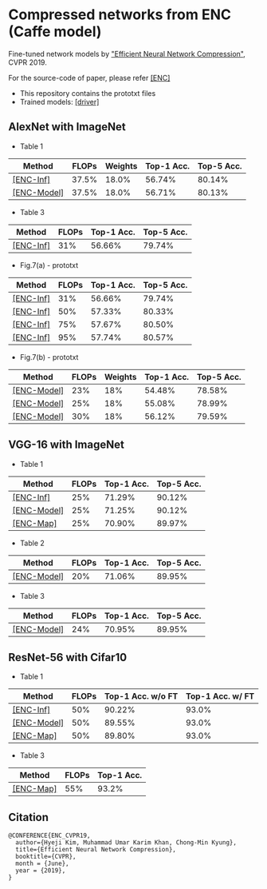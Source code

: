 # Compressed networks from ENC (Caffe model)

Fine-tuned network models by ["Efficient Neural Network Compression"](https://arxiv.org/abs/1811.12781), CVPR 2019.

For the source-code of paper, please refer [[ENC]](https://github.com/Hyeji-Kim/ENC)

* This repository contains the prototxt files
* Trained models: [[driver]](https://www.amazon.com/clouddrive/share/hZpteJRlZbUGF12csmF304mka3pDAUYu6eVFRUyrEIS)



## AlexNet with ImageNet

* Table 1

|  Method | FLOPs | Weights |Top-1 Acc.| Top-5 Acc.|
|---------|-----------|------------|-----------|----------|
|[[ENC-Inf]](https://www.amazon.com/clouddrive/share/hZpteJRlZbUGF12csmF304mka3pDAUYu6eVFRUyrEIS/folder/FCDYCZdaSq2VbJTKYqcnDg?_encoding=UTF8&*Version*=1&*entries*=0&mgh=1)| 37.5% | 18.0% | 56.74%|80.14%|
|[[ENC-Model]](https://www.amazon.com/clouddrive/share/hZpteJRlZbUGF12csmF304mka3pDAUYu6eVFRUyrEIS/folder/_AcsXPoSTBuYP7Tnk0MNhQ?_encoding=UTF8&*Version*=1&*entries*=0&mgh=1)| 37.5% | 18.0% |56.71%|80.13%|

* Table 3

|  Method |  FLOPs |Top-1 Acc.| Top-5 Acc.|
|-----------|----------|-----------|-----------|
|[[ENC-Inf]](https://www.amazon.com/clouddrive/share/hZpteJRlZbUGF12csmF304mka3pDAUYu6eVFRUyrEIS/folder/LqzT61Z2Rn2b_VjqAkuM3w?_encoding=UTF8&*Version*=1&*entries*=0&mgh=1)| 31%  |56.66%|79.74%|



* Fig.7(a) - prototxt

|  Method | FLOPs | Top-1 Acc.| Top-5 Acc.|
|-----------|----------|-----------|-----------|
|[[ENC-Inf]](https://github.com/Hyeji-Kim/ENC-models/tree/master/models/table3/alex_flop_0.31)| 31% |56.66%|79.74%|
|[[ENC-Inf]](https://github.com/Hyeji-Kim/ENC-models/blob/master/models/fig7_a/alex_c_0.5.prototxt)| 50% | 57.33%|80.33%|
|[[ENC-Inf]](https://github.com/Hyeji-Kim/ENC-models/blob/master/models/fig7_a/alex_c_0.75.prototxt)| 75% | 57.67%|80.50%|
|[[ENC-Inf]](https://github.com/Hyeji-Kim/ENC-models/blob/master/models/fig7_a/alex_c_0.95.prototxt)| 95% | 57.74%|80.57%|

* Fig.7(b) - prototxt

|  Method | FLOPs | Weights | Top-1 Acc.| Top-5 Acc.|
|-----------|----------|-----------|-----------|-----------|
|[[ENC-Model]](https://github.com/Hyeji-Kim/ENC-models/blob/master/models/fig7_b/alex_c_0.228_w_0.18.prototxt)| 23% | 18% |54.48%|78.58%|
|[[ENC-Model]](https://github.com/Hyeji-Kim/ENC-models/blob/master/models/fig7_b/alex_c_0.25_w_0.18.prototxt)| 25% | 18% | 55.08%|78.99%|
|[[ENC-Model]](https://github.com/Hyeji-Kim/ENC-models/blob/master/models/fig7_b/alex_c_0.3_w_0.18.prototxt)| 30% | 18% | 56.12%|79.59%|



## VGG-16 with ImageNet

* Table 1

|  Method | FLOPs  |Top-1 Acc.| Top-5 Acc.|
|-----------|----------|-----------|-----------|
|[[ENC-Inf]](https://www.amazon.com/clouddrive/share/hZpteJRlZbUGF12csmF304mka3pDAUYu6eVFRUyrEIS/folder/UVJCn_F1TcKzIKxn5aPpmQ?_encoding=UTF8&*Version*=1&*entries*=0&mgh=1)| 25%|71.29%|90.12%|
|[[ENC-Model]](https://www.amazon.com/clouddrive/share/hZpteJRlZbUGF12csmF304mka3pDAUYu6eVFRUyrEIS/folder/sprWpFirTBS3BqzTaukjFw?_encoding=UTF8&*Version*=1&*entries*=0&mgh=1)| 25%|71.25%|90.12%|
|[[ENC-Map]](https://www.amazon.com/clouddrive/share/hZpteJRlZbUGF12csmF304mka3pDAUYu6eVFRUyrEIS/folder/Ue4mMSyqQsWYdrdnZu7PUQ?_encoding=UTF8&*Version*=1&*entries*=0&mgh=1)| 25%|70.90%|89.97%|

* Table 2

| Method |  FLOPs |Top-1 Acc.| Top-5 Acc.|
|-----------|----------|-----------|-----------|
|[[ENC-Model]](https://www.amazon.com/clouddrive/share/hZpteJRlZbUGF12csmF304mka3pDAUYu6eVFRUyrEIS/folder/bhesTAc6QQ2xEQiikM3eSw?_encoding=UTF8&*Version*=1&*entries*=0&mgh=1)|  20%|71.06%|89.95%|


* Table 3

|  Method | FLOPs  |Top-1 Acc.| Top-5 Acc.|
|-----------|----------|-----------|-----------|
|[[ENC-Model]](https://www.amazon.com/clouddrive/share/hZpteJRlZbUGF12csmF304mka3pDAUYu6eVFRUyrEIS/folder/uXmvkY9hR0-MeP3bbjSu_w?_encoding=UTF8&*Version*=1&*entries*=0&mgh=1)| 24%|70.95%|89.95%|


## ResNet-56 with Cifar10

* Table 1

|  Method | FLOPs  |Top-1 Acc. w/o FT |Top-1 Acc. w/ FT | 
|-----------|----------|-----------|-----------|
|[[ENC-Inf]](https://www.amazon.com/clouddrive/share/hZpteJRlZbUGF12csmF304mka3pDAUYu6eVFRUyrEIS/folder/aFJ2DjTUQPKAyGGM1K4BIg?_encoding=UTF8&*Version*=1&*entries*=0&mgh=1)| 50%|90.22%|93.0%|
|[[ENC-Model]](https://www.amazon.com/clouddrive/share/hZpteJRlZbUGF12csmF304mka3pDAUYu6eVFRUyrEIS/folder/355OtWHGTHapgxbOx7dR8w?_encoding=UTF8&*Version*=1&*entries*=0&mgh=1)| 50%|89.55%|93.0%|
|[[ENC-Map]](https://www.amazon.com/clouddrive/share/hZpteJRlZbUGF12csmF304mka3pDAUYu6eVFRUyrEIS/folder/T-_u2zqiS2qNHqt4SmoUDg?_encoding=UTF8&*Version*=1&*entries*=0&mgh=1)| 50%|89.80%|93.0%|


* Table 3

|  Method | FLOPs  |Top-1 Acc.|
|-----------|----------|-----------|
|[[ENC-Map]](https://www.amazon.com/clouddrive/share/hZpteJRlZbUGF12csmF304mka3pDAUYu6eVFRUyrEIS/folder/aiUUAovnRoWvJHgn84f5rw?_encoding=UTF8&*Version*=1&*entries*=0&mgh=1)| 55%|93.2%|



## Citation
```
@CONFERENCE{ENC_CVPR19,
  author={Hyeji Kim, Muhammad Umar Karim Khan, Chong-Min Kyung},
  title={Efficient Neural Network Compression},
  booktitle={CVPR},
  month = {June},
  year = {2019},
}
```
